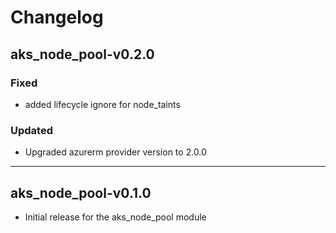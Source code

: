 # Changelog

## aks_node_pool-v0.2.0

### Fixed

- added lifecycle ignore for node_taints

### Updated

- Upgraded azurerm provider version to 2.0.0

___

## aks_node_pool-v0.1.0

- Initial release for the aks_node_pool module
